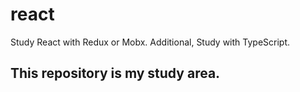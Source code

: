 # react
Study React with Redux or Mobx. 
Additional, Study with TypeScript.

## This repository is my study area.
